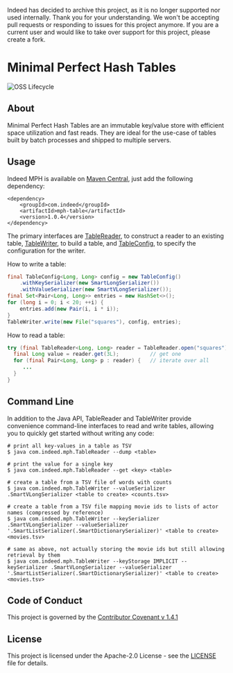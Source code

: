 Indeed has decided to archive this project, as it is no longer supported nor used internally. Thank you for your understanding. We won't be accepting pull requests or responding to issues for this project anymore. If you are a current user and would like to take over support for this project, please create a fork. 

# Minimal Perfect Hash Tables

![OSS Lifecycle](https://img.shields.io/osslifecycle/indeedeng/mph-table.svg)

## About

Minimal Perfect Hash Tables are an immutable key/value store with
efficient space utilization and fast reads.  They are ideal for the
use-case of tables built by batch processes and shipped to multiple
servers.

## Usage

Indeed MPH is available on [Maven Central](https://mvnrepository.com/artifact/com.indeed/mph-table),
just add the following dependency:
```
<dependency>
    <groupId>com.indeed</groupId>
    <artifactId>mph-table</artifactId>
    <version>1.0.4</version>
</dependency>
```

The primary interfaces are
[TableReader](src/main/java/com/indeed/mph/TableReader.java), to
construct a reader to an existing table,
[TableWriter](src/main/java/com/indeed/mph/TableWriter.java), to build
a table, and
[TableConfig](src/main/java/com/indeed/mph/TableConfig.java), to
specify the configuration for the writer.

How to write a table:
```java
final TableConfig<Long, Long> config = new TableConfig()
    .withKeySerializer(new SmartLongSerializer())
    .withValueSerializer(new SmartVLongSerializer());
final Set<Pair<Long, Long>> entries = new HashSet<>();
for (long i = 0; i < 20; ++i) {
    entries.add(new Pair(i, i * i));
}
TableWriter.write(new File("squares"), config, entries);
```

How to read a table:
```java
try (final TableReader<Long, Long> reader = TableReader.open("squares")) {
  final Long value = reader.get(3L);          // get one
  for (final Pair<Long, Long> p : reader) {   // iterate over all
     ...
  }
}
```

## Command Line

In addition to the Java API, TableReader and TableWriter provide
convenience command-line interfaces to read and write tables, allowing
you to quickly get started without writing any code:

    # print all key-values in a table as TSV
    $ java com.indeed.mph.TableReader --dump <table>

    # print the value for a single key
    $ java com.indeed.mph.TableReader --get <key> <table>

    # create a table from a TSV file of words with counts
    $ java com.indeed.mph.TableWriter --valueSerializer .SmartVLongSerializer <table to create> <counts.tsv>

    # create a table from a TSV file mapping movie ids to lists of actor names (compressed by reference)
    $ java com.indeed.mph.TableWriter --keySerializer .SmartVLongSerializer --valueSerializer '.SmartListSerializer(.SmartDictionarySerializer)' <table to create> <movies.tsv>

    # same as above, not actually storing the movie ids but still allowing retrieval by them
    $ java com.indeed.mph.TableWriter --keyStorage IMPLICIT --keySerializer .SmartVLongSerializer --valueSerializer '.SmartListSerializer(.SmartDictionarySerializer)' <table to create> <movies.tsv>

## Code of Conduct
This project is governed by the [Contributor Covenant v 1.4.1](CODE_OF_CONDUCT.md)

## License

This project is licensed under the Apache-2.0 License - see the [LICENSE](LICENSE) file for details.
